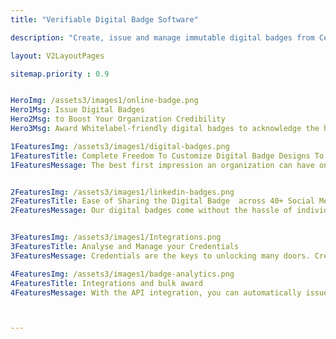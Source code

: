 ```yaml
---
title: "Verifiable Digital Badge Software"

description: "Create, issue and manage immutable digital badges from CertifyMe"

layout: V2LayoutPages

sitemap.priority : 0.9


HeroImg: /assets3/images1/online-badge.png
Hero1Msg: Issue Digital Badges 
Hero2Msg: to Boost Your Organization Credibility
Hero3Msg: Award Whitelabel-friendly digital badges to acknowledge the hard work students, candidates, and employees have put forth to help your organization reach a new height of excellence and cognizance.

1FeaturesImg: /assets3/images1/digital-badges.png
1FeaturesTitle: Complete Freedom To Customize Digital Badge Designs To Recognize Achievements
1FeaturesMessage: The best first impression an organization can have on an applicant is by shifting to verifiable, tamper-proof badges from same-old paper certificates. CertifyMe works toward simplifying the revolutionary transition.<br> Organizations are always on the lookout for new tools/technologies to attract a larger clientele base. Issuing digital badges is one of the most foolproof ways to stay a step ahead of the competition without breaking the bank. <br> Our Blockchain-based digital credentials and badges are the ideal solutions to skyrocket your membership and retain them for business growth.  


2FeaturesImg: /assets3/images1/linkedin-badges.png
2FeaturesTitle: Ease of Sharing the Digital Badge  across 40+ Social Media Channels At A Go
2FeaturesMessage: Our digital badges come without the hassle of individually sharing them on each platform. End users can distribute the badges among their social networks with a click. <br> Cater to a longer list of students and participants by offering digital badges following a simple authentication and verification method. <br> Take your business to the next step by allowing individuals to celebrate the success of program completion. Issue digital badges that are easy to download and can be shared as email signature or on Facebook, LinkedIn and Twitter. 


3FeaturesImg: /assets3/images1/Integrations.png
3FeaturesTitle: Analyse and Manage your Credentials
3FeaturesMessage: Credentials are the keys to unlocking many doors. Credentialing is a key element in the success of any organization, and organizations must have a strategy for managing credentials. Being able to identify the right credential for each position and having a system in place to manage the credentials is important. You can choose the date range, country, type of credential, and more to create a report. There are multiple types of reports to choose from, like usage reports, click-through reports, email reports, and more. You can also view the performance of a particular partner, partner program, or event.

4FeaturesImg: /assets3/images1/badge-analytics.png
4FeaturesTitle: Integrations and bulk award
4FeaturesMessage: With the API integration, you can automatically issue badges when someone completes a course, program, or event. This saves time and is more efficient than issuing badges manually. You can also issue badges using a CSV file, which is helpful when you need to issue bulk awards. Integration with no-code platforms like Zapier and Integrated enables you to integrate CertifyMe with any other application without technical knowledge. We are also available as plugins on the most popular LMS platforms and applications.



---
```


